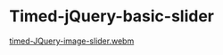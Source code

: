 # Timed-jQuery-basic-slider
[timed-JQuery-image-slider.webm](https://github.com/Mohanad-Nassar/Timed-jQuery-basic-slider/assets/127761857/904948b4-fcfc-41a5-a5ca-94080873189b)
